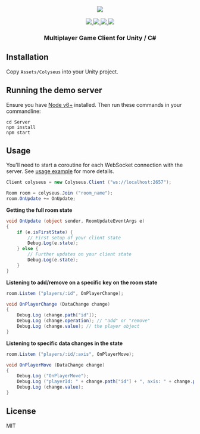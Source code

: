 <div align="center">
  <a href="https://github.com/gamestdio/colyseus">
    <img src="https://github.com/gamestdio/colyseus/blob/master/media/header.png?raw=true" />
  </a>
  <br>
  <br>
	<a href="https://npmjs.com/package/colyseus">
		<img src="https://img.shields.io/npm/dm/colyseus.svg">
	</a>
	<a href="https://github.com/gamestdio/colyseus#sponsors">
		<img src="https://opencollective.com/colyseus/sponsors/badge.svg">
	</a>
	<a href="https://github.com/gamestdio/colyseus#backers">
		<img src="https://opencollective.com/colyseus/backers/badge.svg">
	</a>
	<a href="https://gitter.im/gamestdio/colyseus">
		<img src="https://badges.gitter.im/gamestdio/colyseus.svg">
	</a>
  <h3>
     Multiplayer Game Client for Unity / C#
  <h3>
</div>

## Installation

Copy `Assets/Colyseus` into your Unity project.

## Running the demo server

Ensure you have [Node v6+](http://nodejs.org/) installed. Then run these
commands in your commandline:

```
cd Server
npm install
npm start
```

## Usage

You'll need to start a coroutine for each WebSocket connection with the server.
See [usage example](Assets/ColyseusClient.cs) for more details.

```csharp
Client colyseus = new Colyseus.Client ("ws://localhost:2657");

Room room = colyseus.Join ("room_name");
room.OnUpdate += OnUpdate;
```

**Getting the full room state**

```csharp
void OnUpdate (object sender, RoomUpdateEventArgs e)
{
	if (e.isFirstState) {
		// First setup of your client state
		Debug.Log(e.state);
	} else {
		// Further updates on your client state
		Debug.Log(e.state);
	}
}
```

**Listening to add/remove on a specific key on the room state**

```csharp
room.Listen ("players/:id", OnPlayerChange);
```

```csharp
void OnPlayerChange (DataChange change)
{
	Debug.Log (change.path["id"]);
	Debug.Log (change.operation); // "add" or "remove"
	Debug.Log (change.value); // the player object
}
```

**Listening to specific data changes in the state**

```csharp
room.Listen ("players/:id/:axis", OnPlayerMove);
```

```csharp
void OnPlayerMove (DataChange change)
{
	Debug.Log ("OnPlayerMove");
	Debug.Log ("playerId: " + change.path["id"] + ", axis: " + change.path["axis"]);
	Debug.Log (change.value);
}
```

## License

MIT
